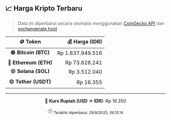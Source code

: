

<!-- HARGA_KRIPTO -->
## 📈 Harga Kripto Terbaru

> Data ini diperbarui secara otomatis menggunakan [CoinGecko API](https://www.coingecko.com/) dan [exchangerate.host](https://exchangerate.host/)

<div align="center">

| 🪙 Token | 💰 Harga (IDR) |
|:------:|---------------:|
| 🟠 **Bitcoin (BTC)**   | Rp 1.837.949.516 |
| 🔵 **Ethereum (ETH)**  | Rp 73.628.241 |
| 🟣 **Solana (SOL)**    | Rp 3.512.040 |
| 🟢 **Tether (USDT)**   | Rp 16.355 |

---

💱 **Kurs Rupiah (USD → IDR)**: Rp 16.350

🕒 <sub>Terakhir diperbarui: 29/8/2025, 06.15.14</sub>

</div>
<!-- /HARGA_KRIPTO -->